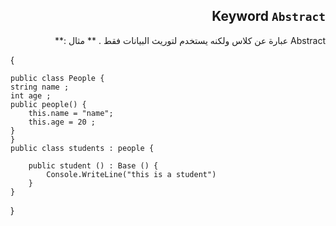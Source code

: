 <div dir = rtl > 

## Keyword `Abstract`
 Abstract عبارة عن كلاس ولكنه يستخدم لتوريث البيانات فقط  .
** مثال :**

<div dir = ltr > 

{


    public class People { 
    string name ; 
    int age ;
    public people() {
        this.name = "name";
        this.age = 20 ;
    }
    }
    public class students : people {

        public student () : Base () {
            Console.WriteLine("this is a student")
        }
    }
}


</dir>
</dir>